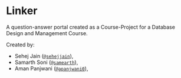 # Linker

A question-answer portal created as a Course-Project for a Database Design and Management Course.

Created by:
- Sehej Jain ([`@sehejjain`](https://github.com/sehejjain)), 
- Samarth Soni ([`@samearth`](https://github.com/samearth)), 
- Aman Panjwani ([`@apanjwani0`](https://github.com/apanjwani0)), 

